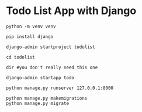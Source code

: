 # Todo List App with Django
```
python -m venv venv
```
```
pip install django
```
```
django-admin startproject todolist
```

```
cd todolist
```
```
dir #you don't really need this one
```
```
django-admin startapp todo
```
```
python manage.py runserver 127.0.0.1:8000
```
```
python manage.py makemigrations
python manage.py migrate
```